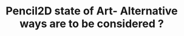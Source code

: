 ---
title: 'Pencil2D state of Art- Alternative ways are to be considered ?'
redirect_to:
  - 'https://discuss.pencil2d.org/t/pencil2d-state-of-art-alternative-ways-are-to-be-considered/1264'
---